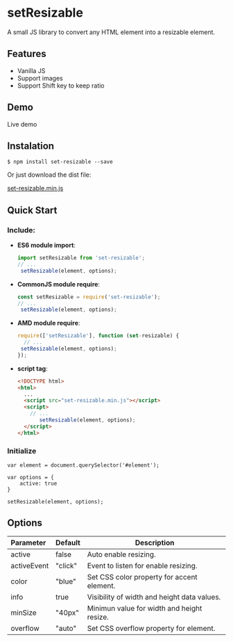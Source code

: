 # setResizable

A small JS library to convert any HTML element into a resizable element.

## Features

* Vanilla JS
* Support images
* Support Shift key to keep ratio

## Demo

Live demo

## Instalation

```
$ npm install set-resizable --save
```

Or just download the dist file:

[set-resizable.min.js](https://github.com/nievaignacio/resizable/tree/main/dist)

## Quick Start

### Include:

- **ES6 module import**:

  ```js
  import setResizable from 'set-resizable';
  // ...
   setResizable(element, options);
  ```

- **CommonJS module require**:

  ```js
  const setResizable = require('set-resizable');
  // ...
   setResizable(element, options);
  ```

- **AMD module require**:

  ```js
  require(['setResizable'], function (set-resizable) {
    // ...
   setResizable(element, options);
  });
  ```

- **script tag**:

  ```html
  <!DOCTYPE html>
  <html>
    ...
    <script src="set-resizable.min.js"></script>
    <script>
      // ...
     	 setResizable(element, options);
    </script>
  </html>
  ```

### Initialize

```
var element = document.querySelector('#element');

var options = {
	active: true
}

setResizable(element, options);
```

## Options


| Parameter   | Default | Description                                         |
| :---------- | ------- | --------------------------------------------------- |
| active      | false   | Auto enable resizing.                               |
| activeEvent | "click" | Event to listen for enable resizing.                |
| color       | "blue"  | Set CSS color property for accent element.                     |
| info        | true    | Visibility of width and height data values.         |
| minSize     | "40px"  | Minimun value for width and height resize.          |
| overflow     | "auto"  | Set CSS overflow property for element.       |

